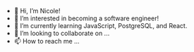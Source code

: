 - 👋 Hi, I’m Nicole!
- 👀 I’m interested in becoming a software engineer!
- 🌱 I’m currently learning JavaScript, PostgreSQL, and React.
- 💞️ I’m looking to collaborate on ...
- 📫 How to reach me ...

<!---
nikobatzi1990/nikobatzi1990 is a ✨ special ✨ repository because its `README.md` (this file) appears on your GitHub profile.
You can click the Preview link to take a look at your changes.
--->
